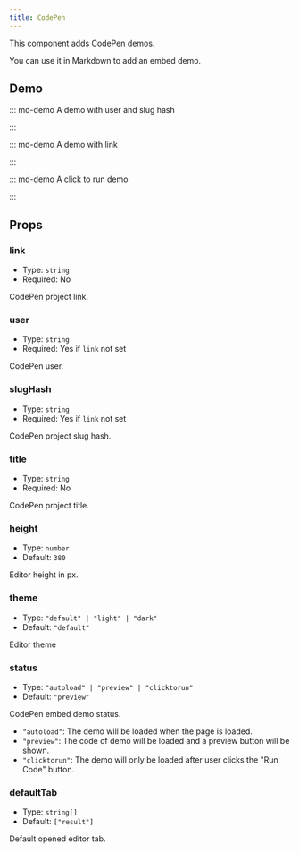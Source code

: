 ```yaml
---
title: CodePen
---
```


This component adds CodePen demos.

You can use it in Markdown to add an embed demo.

<!-- more -->

## Demo

<!-- #region demo -->

::: md-demo A demo with user and slug hash

<CodePen
  user="kowlor"
  slug-hash="ZYYQoy"
  title="Solar System animation - Pure CSS"
  :default-tab="['css','result']"
  :theme="$isDarkmode? 'dark': 'light'"
/>

:::

::: md-demo A demo with link

<CodePen
  link="https://codepen.io/kowlor/pen/ZYYQoy"
  title="Solar System animation - Pure CSS"
  :default-tab="['css','result']"
  :theme="$isDarkmode? 'dark': 'light'"
/>

:::

::: md-demo A click to run demo

<CodePen
  link="https://codepen.io/kowlor/pen/ZYYQoy"
  title="Envelope w/ Hearts"
  status="clicktorun"
  :default-tab="['css','result']"
  :theme="$isDarkmode? 'dark': 'light'"
/>

:::

<!-- #endregion demo -->

## Props

### link

- Type: `string`
- Required: No

CodePen project link.

### user

- Type: `string`
- Required: Yes if `link` not set

CodePen user.

### slugHash

- Type: `string`
- Required: Yes if `link` not set

CodePen project slug hash.

### title

- Type: `string`
- Required: No

CodePen project title.

### height

- Type: `number`
- Default: `380`

Editor height in px.

### theme

- Type: `"default" | "light" | "dark"`
- Default: `"default"`

Editor theme

### status

- Type: `"autoload" | "preview" | "clicktorun"`
- Default: `"preview"`

CodePen embed demo status.

- `"autoload"`: The demo will be loaded when the page is loaded.
- `"preview"`: The code of demo will be loaded and a preview button will be shown.
- `"clicktorun"`: The demo will only be loaded after user clicks the "Run Code" button.

### defaultTab

- Type: `string[]`
- Default: `["result"]`

Default opened editor tab.
